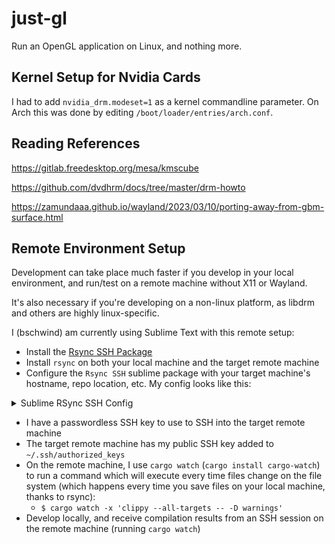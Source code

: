 # just-gl

Run an OpenGL application on Linux, and nothing more.

## Kernel Setup for Nvidia Cards

I had to add `nvidia_drm.modeset=1` as a kernel commandline parameter. On Arch this was done by editing `/boot/loader/entries/arch.conf`.

## Reading References

https://gitlab.freedesktop.org/mesa/kmscube

https://github.com/dvdhrm/docs/tree/master/drm-howto

https://zamundaaa.github.io/wayland/2023/03/10/porting-away-from-gbm-surface.html

## Remote Environment Setup

Development can take place much faster if you develop in your local environment, and run/test on a remote machine without X11 or Wayland.

It's also necessary if you're developing on a non-linux platform, as libdrm and others are highly linux-specific.

I (bschwind) am currently using Sublime Text with this remote setup:

* Install the [Rsync SSH Package](https://packagecontrol.io/packages/Rsync%20SSH)
* Install `rsync` on both your local machine and the target remote machine
* Configure the `Rsync SSH` sublime package with your target machine's hostname, repo location, etc. My config looks like this:

<details><summary>Sublime RSync SSH Config</summary>
<p>

```
{
	"folders":
	[
		{
			"path": "/Users/brian/projects/tonari/just-gl",
		}
	],
	"settings":
	{
		"rsync_ssh":
		{
			"excludes":
			[
				".git*",
				"_build",
				"blib",
				"Build"
			],
			"options":
			[
				"--delete"
			],
			"remotes":
			{
				"/Users/brian/projects/tonari/just-gl":
				[
					{
						"command": "rsync",
						"enabled": 1,
						"excludes":
						[
						],
						"options":
						[
						],
						"remote_host": "tonarchi-test-machine.tonari.wg",
						"remote_path": "/home/tonari/projects/just-gl",
						"remote_port": 22,
						"remote_post_command": "",
						"remote_pre_command": "",
						"remote_user": "tonari"
					}
				]
			},
			"sync_on_save": true
		}
	},
}

```
</p>
</details>

* I have a passwordless SSH key to use to SSH into the target remote machine
* The target remote machine has my public SSH key added to `~/.ssh/authorized_keys`
* On the remote machine, I use `cargo watch` (`cargo install cargo-watch`) to run a command which will execute every time files change on the file system (which happens every time you save files on your local machine, thanks to rsync):
  * `$ cargo watch -x 'clippy --all-targets -- -D warnings'`
* Develop locally, and receive compilation results from an SSH session on the remote machine (running `cargo watch`)
